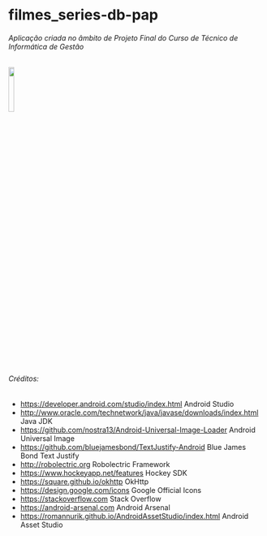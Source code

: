 # filmes_series-db-pap
###### Aplicação criada no âmbito de Projeto Final do Curso de Técnico de Informática de Gestão

<img src="http://i.imgur.com/bOuAeZE.png" width="15%"></img>

###### Créditos:

- https://developer.android.com/studio/index.html
Android Studio
- http://www.oracle.com/technetwork/java/javase/downloads/index.html
Java JDK 
- https://github.com/nostra13/Android-Universal-Image-Loader
Android Universal Image 
- https://github.com/bluejamesbond/TextJustify-Android
Blue James Bond Text Justify 
- http://robolectric.org
Robolectric Framework 
- https://www.hockeyapp.net/features
Hockey SDK 
- https://square.github.io/okhttp
OkHttp 
- https://design.google.com/icons
Google Official Icons 
- https://stackoverflow.com 
Stack Overflow
- https://android-arsenal.com
Android Arsenal
- https://romannurik.github.io/AndroidAssetStudio/index.html
Android Asset Studio 
